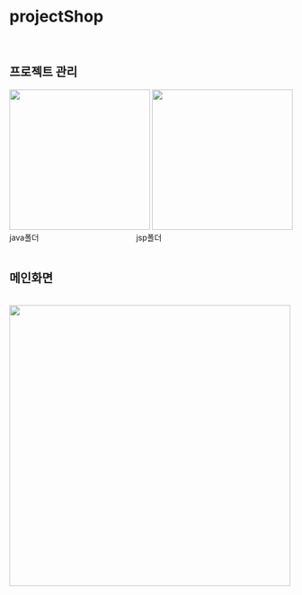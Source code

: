 # projectShop
</br>
<h2>프로젝트 관리</h2>
<div>
<img width="250" src="https://user-images.githubusercontent.com/61183586/84055580-fde2d280-a9ef-11ea-94d7-32e94e18d57b.jpg">
<img width="250" src="https://user-images.githubusercontent.com/61183586/84056491-4058df00-a9f1-11ea-9745-d1cedd42129e.png">
</br>
java폴더 &nbsp;&nbsp;&nbsp;&nbsp;&nbsp;&nbsp;&nbsp;&nbsp;&nbsp;&nbsp;&nbsp;&nbsp;&nbsp;&nbsp;&nbsp;&nbsp;&nbsp;&nbsp;&nbsp;&nbsp;&nbsp;&nbsp;&nbsp;&nbsp;&nbsp;&nbsp;&nbsp;&nbsp;&nbsp;&nbsp;&nbsp;&nbsp;&nbsp;&nbsp;&nbsp;&nbsp;&nbsp;&nbsp;&nbsp;&nbsp;&nbsp;&nbsp; jsp폴더
</div>
</br>
<h2>메인화면</h2>
</br>
<div>
<img width="500" src="https://user-images.githubusercontent.com/61183586/84055960-85c8dc80-a9f0-11ea-99b5-21be8ac8c0fd.jpg">
</div>

